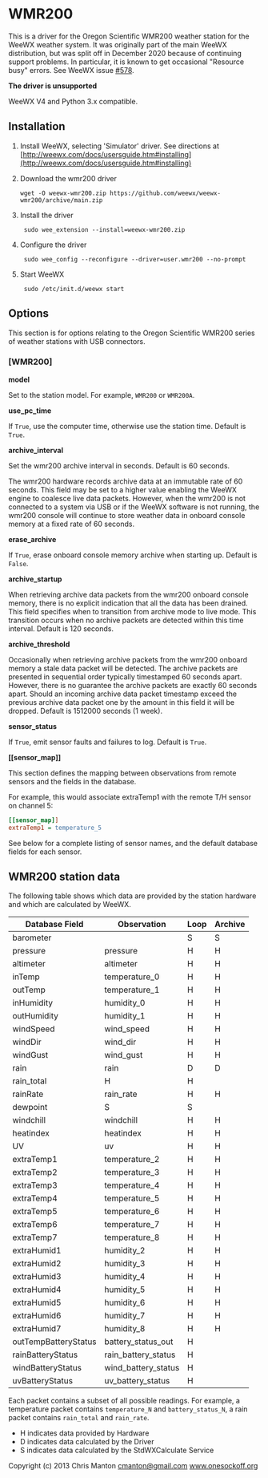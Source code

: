 # WMR200

This is a driver for the Oregon Scientific WMR200 weather station for the WeeWX weather system. It was originally part
of the main WeeWX distribution, but was split off in December 2020 because of continuing support problems. In
particular, it is known to get occasional "Resource busy" errors. See WeeWX
issue [#578](https://github.com/weewx/weewx/issues/578).

**The driver is unsupported**

WeeWX V4 and Python 3.x compatible.

## Installation

1. Install WeeWX, selecting 'Simulator' driver. See directions at [http://weewx.com/docs/usersguide.htm#installing](http://weewx.com/docs/usersguide.htm#installing)


2. Download the wmr200 driver

       wget -O weewx-wmr200.zip https://github.com/weewx/weewx-wmr200/archive/main.zip

3. Install the driver

        sudo wee_extension --install=weewx-wmr200.zip

4. Configure the driver

        sudo wee_config --reconfigure --driver=user.wmr200 --no-prompt

5. Start WeeWX

        sudo /etc/init.d/weewx start

## Options

This section is for options relating to the Oregon Scientific WMR200 series of weather stations with USB connectors.

### [WMR200]

**model**

Set to the station model. For example, `WMR200` or `WMR200A`.

**use_pc_time**

If `True`, use the computer time, otherwise use the station time. Default is `True`.

**archive_interval**

Set the wmr200 archive interval in seconds. Default is 60 seconds.

The wmr200 hardware records archive data at an immutable rate of 60 seconds. This field may be set to a higher value
enabling the WeeWX engine to coalesce live data packets. However, when the wmr200 is not connected to a system via USB
or if the WeeWX software is not running, the wmr200 console will continue to store weather data in onboard console
memory at a fixed rate of 60 seconds.

**erase_archive**

If `True`, erase onboard console memory archive when starting up. Default is `False`.

**archive_startup**

When retrieving archive data packets from the wmr200 onboard console memory, there is no explicit indication that all
the data has been drained. This field specifies when to transition from archive mode to live mode. This transition
occurs when no archive packets are detected within this time interval. Default is 120 seconds.

**archive_threshold**

Occasionally when retrieving archive packets from the wmr200 onboard memory a stale data packet will be detected. The
archive packets are presented in sequential order typically timestamped 60 seconds apart. However, there is no guarantee
the archive packets are exactly 60 seconds apart. Should an incoming archive data packet timestamp exceed the previous
archive data packet one by the amount in this field it will be dropped. Default is 1512000 seconds (1 week).

**sensor_status**

If `True`, emit sensor faults and failures to log. Default is `True`.

**[[sensor_map]]**

This section defines the mapping between observations from remote sensors and the fields in the database.

For example, this would associate extraTemp1 with the remote T/H sensor on channel 5:

```ini
[[sensor_map]]
extraTemp1 = temperature_5
```

See below for a complete listing of sensor names, and the default database fields for each sensor.

## WMR200 station data

The following table shows which data are provided by the station hardware and which are calculated by WeeWX.

| Database Field       | Observation         | Loop | Archive |
|----------------------|---------------------|------|---------|
| barometer            |                     | S    | S       |
| pressure             | pressure            | H    | H       |
| altimeter            | altimeter           | H    | H       |
| inTemp               | temperature_0       | H    | H       |
| outTemp              | temperature_1       | H    | H       |
| inHumidity           | humidity_0          | H    | H       |
| outHumidity          | humidity_1          | H    | H       |
| windSpeed            | wind_speed          | H    | H       |
| windDir              | wind_dir            | H    | H       |
| windGust             | wind_gust           | H    | H       |
| rain                 | rain                | D    | D       |
| rain_total           | H                   | H    |         |
| rainRate             | rain_rate           | H    | H       |
| dewpoint             | S                   | S    |         |
| windchill            | windchill           | H    | H       |
| heatindex            | heatindex           | H    | H       |
| UV                   | uv                  | H    | H       |
| extraTemp1           | temperature_2       | H    | H       |
| extraTemp2           | temperature_3       | H    | H       |
| extraTemp3           | temperature_4       | H    | H       |
| extraTemp4           | temperature_5       | H    | H       |
| extraTemp5           | temperature_6       | H    | H       |
| extraTemp6           | temperature_7       | H    | H       |
| extraTemp7           | temperature_8       | H    | H       |
| extraHumid1          | humidity_2          | H    | H       |
| extraHumid2          | humidity_3          | H    | H       |
| extraHumid3          | humidity_4          | H    | H       |
| extraHumid4          | humidity_5          | H    | H       |
| extraHumid5          | humidity_6          | H    | H       |
| extraHumid6          | humidity_7          | H    | H       |
| extraHumid7          | humidity_8          | H    | H       |
| outTempBatteryStatus | battery_status_out  | H    |         |
| rainBatteryStatus    | rain_battery_status | H    |         |
| windBatteryStatus    | wind_battery_status | H    |         |
| uvBatteryStatus      | uv_battery_status   | H    |         |

Each packet contains a subset of all possible readings. For example, a temperature packet contains `temperature_N`
and `battery_status_N`, a rain packet contains `rain_total` and `rain_rate`.

- H indicates data provided by Hardware
- D indicates data calculated by the Driver
- S indicates data calculated by the StdWXCalculate Service

Copyright (c) 2013 Chris Manton <cmanton@gmail.com>  www.onesockoff.org
